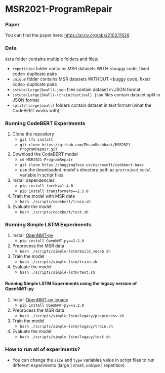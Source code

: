# MSR2021-ProgramRepair

### Paper
You can find the paper here: https://arxiv.org/abs/2103.11626
### Data
`data` folder contains multiple folders and files:

- `repetition` folder contains MSR datasets WITH <buggy code, fixed code> duplicate pairs
- `unique` folder contains MSR datasets WITHOUT <buggy code, fixed code> duplicate pairs
- `sstubs(Large|Small).json` files contain dataset in JSON format
- `sstubs(Large|Small)-(train|test|val).json` files contain dataset split in JSON format
- `split/(large|small)` folders contain dataset in text format (what the CodeBERT works with)

### Running CodeBERT Experiments
1. Clone the repository
    - `git lfs install` 
    - `git clone https://github.com/EhsanMashhadi/MSR2021-ProgramRepair.git`
2. Download the CodeBERT model
    - `cd MSR2021-ProgramRepair`
    - `git clone https://huggingface.co/microsoft/codebert-base`
    - use the downloaded model's directory path as `pretrained_model` variable in script files
3. Install dependencies
    - `pip install torch==1.4.0`
    - `pip install transformers==2.5.0`
4. Train the model with MSR data
    - `bash ./scripts/codebert/train.sh`
5. Evaluate the model
    - `bash ./scripts/codebert/test.sh`
        
### Running Simple LSTM Experiments
1. Install [OpenNMT-py](https://github.com/OpenNMT/OpenNMT-py)
    - `pip install OpenNMT-py==2.2.0`
2. Preprocess the MSR data
    - `bash ./scripts/simple-lstm/build_vocab.sh`
3. Train the model
    - `bash ./scripts/simple-lstm/train.sh`
4. Evaluate the model
    - `bash ./scripts/simple-lstm/test.sh`

#### Running Simple LSTM Experiments using the legacy version of OpenNMT-py
1. Install [OpenNMT-py legacy](https://github.com/OpenNMT/OpenNMT-py/tree/legacy)
    - `pip install OpenNMT-py==1.2.0`
2. Preprocess the MSR data
    - `bash ./scripts/simple-lstm/legacy/preprocess.sh`
3. Train the model
    - `bash ./scripts/simple-lstm/legacy/train.sh`
4. Evaluate the model
    - `bash ./scripts/simple-lstm/legacy/test.sh`

### How to run all of experiments?
   - You can change the `size` and `type` variables value in script files to run different experiments (large | small, unique | repetition).
